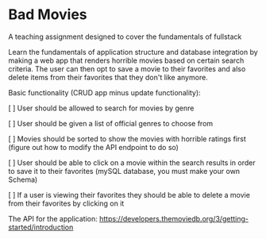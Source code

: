 # Bad Movies
A teaching assignment designed to cover the fundamentals of fullstack

Learn the fundamentals of application structure and database integration by making a web app that renders horrible movies based on certain search criteria. The user can then opt to save a movie to their favorites and also delete items from their favorites that they don't like anymore. 

Basic functionality (CRUD app minus update functionality): 

[ ] User should be allowed to search for movies by genre

[ ] User should be given a list of official genres to choose from

[ ] Movies should be sorted to show the movies with horrible ratings first (figure out how to modify the API endpoint to do so)

[ ] User should be able to click on a movie within the search results in order to save it to their favorites (mySQL database, you must make your own Schema)

[ ] If a user is viewing their favorites they should be able to delete a movie from their favorites by clicking on it

The API for the application:
https://developers.themoviedb.org/3/getting-started/introduction
